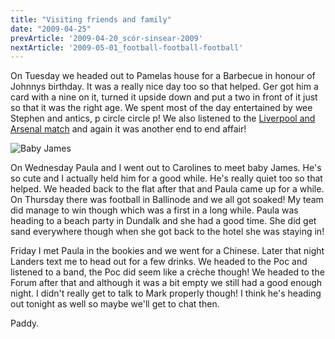 ```yaml
---
title: "Visiting friends and family"
date: "2009-04-25"
prevArticle: '2009-04-20_scór-sinsear-2009'
nextArticle: '2009-05-01_football-football-football'
---
```

On Tuesday we headed out to Pamelas house for a Barbecue in honour of Johnnys birthday. It was a really nice day too so that helped. Ger got him a card with a nine on it, turned it upside down and put a two in front of it just so that it was the right age. We spent most of the day entertained by wee Stephen and antics, p circle circle p! We also listened to the [Liverpool and Arsenal match](http://www.rte.ie/sport/soccer/2009/0421/liverpool_arsenal.html) and again it was another end to end affair!

![Baby James](/images/Wee+James.jpg "Wee baby James")

On Wednesday Paula and I went out to Carolines to meet baby James. He's so cute and I actually held him for a good while. He's really quiet too so that helped. We headed back to the flat after that and Paula came up for a while. On Thursday there was football in Ballinode and we all got soaked! My team did manage to win though which was a first in a long while. Paula was heading to a beach party in Dundalk and she had a good time. She did get sand everywhere though when she got back to the hotel she was staying in!

Friday I met Paula in the bookies and we went for a Chinese. Later that night Landers text me to head out for a few drinks. We headed to the Poc and listened to a band, the Poc did seem like a crèche though! We headed to the Forum after that and although it was a bit empty we still had a good enough night. I didn't really get to talk to Mark properly though! I think he's heading out tonight as well so maybe we'll get to chat then.

Paddy.